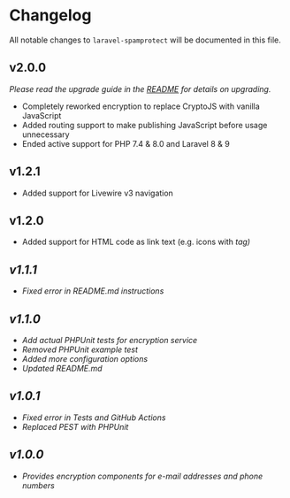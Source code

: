 # Changelog

All notable changes to `laravel-spamprotect` will be documented in this file.

## v2.0.0
*Please read the upgrade guide in the [README](README.md#upgrade-from-v1-to-v2) for details on upgrading.*
- Completely reworked encryption to replace CryptoJS with vanilla JavaScript
- Added routing support to make publishing JavaScript before usage unnecessary
- Ended active support for PHP 7.4 & 8.0 and Laravel 8 & 9

## v1.2.1
- Added support for Livewire v3 navigation

## v1.2.0
- Added support for HTML code as link text (e.g. icons with <i> tag)

## v1.1.1
- Fixed error in README.md instructions

## v1.1.0
- Add actual PHPUnit tests for encryption service
- Removed PHPUnit example test
- Added more configuration options
- Updated README.md

## v1.0.1
- Fixed error in Tests and GitHub Actions
- Replaced PEST with PHPUnit

## v1.0.0
- Provides encryption components for e-mail addresses and phone numbers
